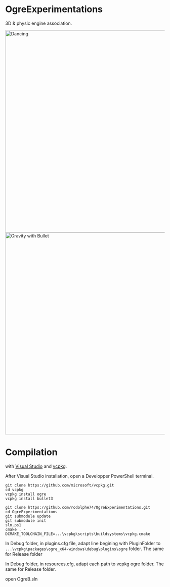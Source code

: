 # OgreExperimentations
3D &amp; physic engine association.

<img src="video/Ogre-Rook.gif" alt="Dancing" width=640 />

<img src="video/Ogre-Bullet.gif" alt="Gravity with Bullet" width=640 />

# Compilation
with [Visual Studio](https://visualstudio.microsoft.com/fr/) and [vcpkg](https://vcpkg.io/en/).

After Visual Studio installation, open a Developper PowerShell terminal.

```
git clone https://github.com/microsoft/vcpkg.git
cd vcpkg
vcpkg install ogre
vcpkg install bullet3
```

```
git clone https://github.com/rodolphe74/OgreExperimentations.git
cd OgreExperimentations
git submodule update
git submodule init
sln.ps1
cmake . -DCMAKE_TOOLCHAIN_FILE=...\vcpkg\scripts\buildsystems\vcpkg.cmake
```

In Debug folder, in plugins.cfg file, adapt line begining with PluginFolder to ```...\vcpkg\packages\ogre_x64-windows\debug\plugins\ogre``` folder.
The same for Release folder

In Debug folder, in resources.cfg, adapt each path to vcpkg ogre folder.
The same for Release folder.

open OgreB.sln
